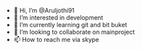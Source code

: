 - 👋 Hi, I’m @Aruljothi91
- 👀 I’m interested in development
- 🌱 I’m currently learning git and bit buket
- 💞️ I’m looking to collaborate on mainproject
- 📫 How to reach me via skype 

<!---
Aruljothi91/Aruljothi91 is a ✨ special ✨ repository because its `README.md` (this file) appears on your GitHub profile.
You can click the Preview link to take a look at your changes.
--->
